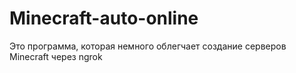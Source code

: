 # Minecraft-auto-online
Это программа, которая немного облегчает создание серверов Minecraft через ngrok
